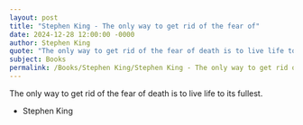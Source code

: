 ```yaml
---
layout: post
title: "Stephen King - The only way to get rid of the fear of"
date: 2024-12-28 12:00:00 -0000
author: Stephen King
quote: "The only way to get rid of the fear of death is to live life to its fullest."
subject: Books
permalink: /Books/Stephen King/Stephen King - The only way to get rid of the fear of
---
```


The only way to get rid of the fear of death is to live life to its fullest.

- Stephen King
